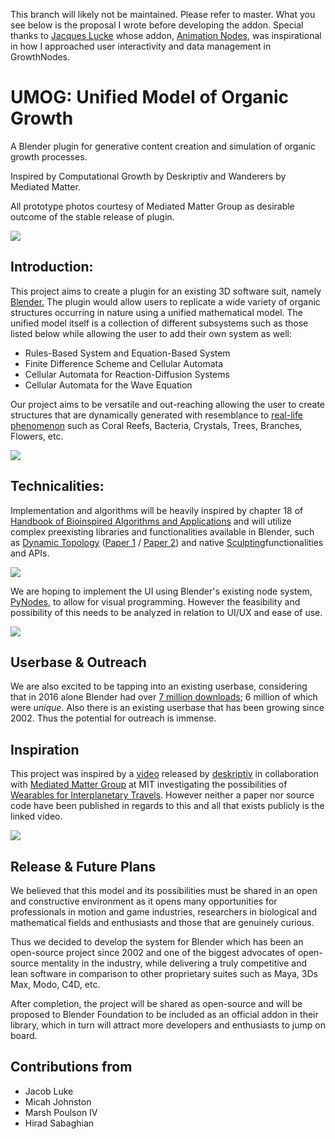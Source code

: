 This branch will likely not be maintained. Please refer to master. What you see below is the proposal I wrote before developing the addon. Special thanks to [Jacques Lucke](https://twitter.com/jacqueslucke?lang=en) whose addon, [Animation Nodes](https://github.com/JacquesLucke/animation_nodes), was inspirational in how I approached user interactivity and data management in GrowthNodes.

# UMOG: Unified Model of Organic Growth
A Blender plugin for generative content creation and simulation of organic growth processes.

Inspired by Computational Growth by Deskriptiv and Wanderers by Mediated Matter. 

All prototype photos courtesy of Mediated Matter Group as desirable outcome of the stable release of plugin.

![](http://i.imgur.com/uPNijRm.jpg)

Introduction:
-------------
This project aims to create a plugin for an existing 3D software suit, namely [Blender.](https://en.wikipedia.org/wiki/Blender_(software)) The plugin would allow users to replicate a wide variety of organic structures occurring in nature using a unified mathematical model. The unified model itself is a collection of different subsystems such as those listed below while allowing the user to add their own system as well:

*   Rules-Based System and Equation-Based System
*   Finite Difference Scheme and Cellular Automata
*   Cellular Automata for Reaction-Diffusion Systems
*   Cellular Automata for the Wave Equation

Our project aims to be versatile and out-reaching allowing the user to create structures that are dynamically generated with resemblance to [real-life phenomenon](https://en.wikipedia.org/wiki/Patterns_in_nature) such as Coral Reefs, Bacteria, Crystals, Trees, Branches, Flowers, etc.

![](http://i.imgur.com/ZbtVIuv.jpg)


Technicalities:
--------------
Implementation and algorithms will be heavily inspired by chapter 18 of [Handbook of Bioinspired Algorithms and Applications](https://www.crcpress.com/Handbook-of-Bioinspired-Algorithms-and-Applications/Olariu-Zomaya/p/book/9781584884750) and will utilize complex preexisting libraries and functionalities available in Blender, such as [Dynamic Topology](https://wiki.blender.org/index.php/Dev:Ref/Release_Notes/2.66/Dynamic_Topology_Sculpting) ([Paper 1](http://www.sciencedirect.com/science/article/pii/S0097849311000720) / [Paper 2](https://farsthary.files.wordpress.com/2011/10/dynamic-subdivision-sculpting-final.pdf)) and native [Sculpting](https://docs.blender.org/manual/en/dev/sculpt_paint/sculpting/index.html)functionalities and APIs.

![](http://edge-loop.com/images/blender/DyntopoSculptImprov_20141017_timelapse.gif)

We are hoping to implement the UI using Blender's existing node system, [PyNodes](https://wiki.blender.org/index.php/Dev:Ref/Release_Notes/2.67/Python_Nodes), to allow for visual programming. However the feasibility and possibility of this needs to be analyzed in relation to UI/UX and ease of use.

![](http://blenderpower.com.br/wp-content/uploads/2014/12/Frames.gif)


Userbase & Outreach
-------------------
We are also excited to be tapping into an existing userbase, considering that in 2016 alone Blender had over [7 million downloads](http://download.blender.org/institute/2016Analytics.pdf); 6 million of which were _unique_. Also there is an existing userbase that has been growing since 2002\. Thus the potential for outreach is immense. 

Inspiration
-----------
This project was inspired by a [video](https://www.youtube.com/watch?v=9HI8FerKr6Q) released by [deskriptiv](http://www.deskriptiv.de/) in collaboration with [Mediated Matter Group](http://matter.media.mit.edu/) at MIT investigating the possibilities of [Wearables for Interplanetary Travels](https://www.behance.net/gallery/21605971/Neri-Oxman-Wanderers). However neither a paper nor source code have been published in regards to this and all that exists publicly is the linked video.

![](http://i.imgur.com/5NNxsrd.png)

Release & Future Plans
----------------------
We believed that this model and its possibilities must be shared in an open and constructive environment as it opens many opportunities for professionals in motion and game industries, researchers in biological and mathematical fields and enthusiasts and those that are genuinely curious.

Thus we decided to develop the system for Blender which has been an open-source project since 2002 and one of the biggest advocates of open-source mentality in the industry, while delivering a truly competitive and lean software in comparison to other proprietary suites such as Maya, 3Ds Max, Modo, C4D, etc.  

After completion, the project will be shared as open-source and will be proposed to Blender Foundation to be included as an official addon in their library, which in turn will attract more developers and enthusiasts to jump on board.

Contributions from
----------------------
*   Jacob Luke
*   Micah Johnston
*   Marsh Poulson IV
*   Hirad Sabaghian
